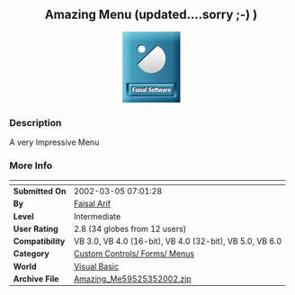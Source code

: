 ﻿<div align="center">

## Amazing Menu  \(updated\.\.\.\.sorry ;\-\) \)

<img src="Faisal_Software.gif">
</div>

### Description

A very Impressive Menu
 
### More Info
 


<span>             |<span>
---                |---
**Submitted On**   |2002-03-05 07:01:28
**By**             |[Faisal  Arif](https://github.com/Planet-Source-Code/PSCIndex/blob/master/ByAuthor/faisal-arif.md)
**Level**          |Intermediate
**User Rating**    |2.8 (34 globes from 12 users)
**Compatibility**  |VB 3\.0, VB 4\.0 \(16\-bit\), VB 4\.0 \(32\-bit\), VB 5\.0, VB 6\.0
**Category**       |[Custom Controls/ Forms/  Menus](https://github.com/Planet-Source-Code/PSCIndex/blob/master/ByCategory/custom-controls-forms-menus__1-4.md)
**World**          |[Visual Basic](https://github.com/Planet-Source-Code/PSCIndex/blob/master/ByWorld/visual-basic.md)
**Archive File**   |[Amazing\_Me59525352002\.zip](https://github.com/Planet-Source-Code/faisal-arif-amazing-menu-updated-sorry__1-32371/archive/master.zip)








